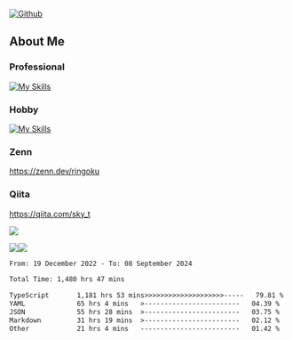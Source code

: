 [![Github](https://img.shields.io/github/followers/skyt-a?label=Follow&style=social)](https://github.com/skyt-a)

## About Me
### Professional
[![My Skills](https://skillicons.dev/icons?i=react,ts,js,nodejs,java,graphql,firebase,githubactions&theme=light)](https://skillicons.dev)
### Hobby
[![My Skills](https://skillicons.dev/icons?i=unity,rust,py&theme=light)](https://skillicons.dev)

### Zenn
https://zenn.dev/ringoku
### Qiita
https://qiita.com/sky_t


![](https://github-profile-summary-cards.vercel.app/api/cards/profile-details?username=skyt-a&theme=default)

![](https://github-profile-summary-cards.vercel.app/api/cards/repos-per-language?username=skyt-a&theme=default)![](https://github-profile-summary-cards.vercel.app/api/cards/stats?username=RinGoku&theme=default)

<!--START_SECTION:waka-->

```txt
From: 19 December 2022 - To: 08 September 2024

Total Time: 1,480 hrs 47 mins

TypeScript       1,181 hrs 53 mins>>>>>>>>>>>>>>>>>>>>-----   79.81 %
YAML             65 hrs 4 mins   >------------------------   04.39 %
JSON             55 hrs 28 mins  >------------------------   03.75 %
Markdown         31 hrs 19 mins  >------------------------   02.12 %
Other            21 hrs 4 mins   -------------------------   01.42 %
```

<!--END_SECTION:waka-->
